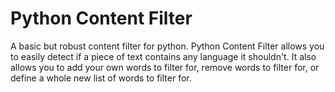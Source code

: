 # Python Content Filter
A basic but robust content filter for python. Python Content Filter allows you to easily detect if a piece of text contains any language it shouldn't. It also allows you to add
your own words to filter for, remove words to filter for, or
define a whole new list of words to filter for.
